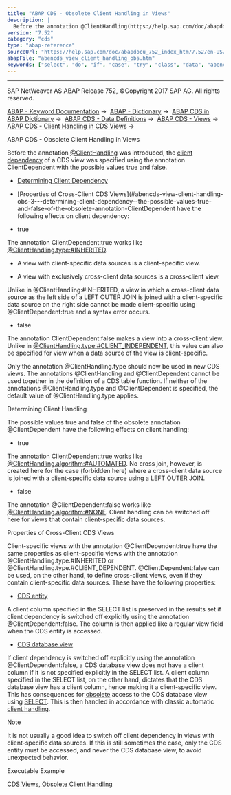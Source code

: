 ```yaml
---
title: "ABAP CDS - Obsolete Client Handling in Views"
description: |
  Before the annotation @ClientHandling(https://help.sap.com/doc/abapdocu_752_index_htm/7.52/en-US/abencds_f1_view_entity_annotations.htm) was introduced, the client dependency(https://help.sap.com/doc/abapdocu_752_index_htm/7.52/en-US/abencds_func_client_handling.htm) of a CDS view was specified
version: "7.52"
category: "cds"
type: "abap-reference"
sourceUrl: "https://help.sap.com/doc/abapdocu_752_index_htm/7.52/en-US/abencds_view_client_handling_obs.htm"
abapFile: "abencds_view_client_handling_obs.htm"
keywords: ["select", "do", "if", "case", "try", "class", "data", "abencds", "view", "client", "handling", "obs"]
---
```


* * *

SAP NetWeaver AS ABAP Release 752, ©Copyright 2017 SAP AG. All rights reserved.

[ABAP - Keyword Documentation](https://help.sap.com/doc/abapdocu_752_index_htm/7.52/en-US/abenabap.htm) →  [ABAP - Dictionary](https://help.sap.com/doc/abapdocu_752_index_htm/7.52/en-US/abenabap_dictionary.htm) →  [ABAP CDS in ABAP Dictionary](https://help.sap.com/doc/abapdocu_752_index_htm/7.52/en-US/abencds.htm) →  [ABAP CDS - Data Definitions](https://help.sap.com/doc/abapdocu_752_index_htm/7.52/en-US/abenddic_cds_entities.htm) →  [ABAP CDS - Views](https://help.sap.com/doc/abapdocu_752_index_htm/7.52/en-US/abenddic_cds_views.htm) →  [ABAP CDS - Client Handling in CDS Views](https://help.sap.com/doc/abapdocu_752_index_htm/7.52/en-US/abencds_client_handling.htm) → 

ABAP CDS - Obsolete Client Handling in Views

Before the annotation [@ClientHandling](https://help.sap.com/doc/abapdocu_752_index_htm/7.52/en-US/abencds_f1_view_entity_annotations.htm) was introduced, the [client dependency](https://help.sap.com/doc/abapdocu_752_index_htm/7.52/en-US/abencds_func_client_handling.htm) of a CDS view was specified using the annotation ClientDependent with the possible values true and false.

-   [Determining Client Dependency](#abencds-view-client-handling-obs-1--------determining-client-handling---@ITOC@@ABENCDS_VIEW_CLIENT_HANDLING_OBS_2)

-   [Properties of Cross-Client CDS Views](#abencds-view-client-handling-obs-3---determining-client-dependency--the-possible-values-true-and-false-of-the-obsolete-annotation-ClientDependent have the following effects on client dependency:

-   true

The annotation ClientDependent:true works like [@ClientHandling.type:#INHERITED](https://help.sap.com/doc/abapdocu_752_index_htm/7.52/en-US/abencds_client_handling.htm).

-   A view with client-specific data sources is a client-specific view.

-   A view with exclusively cross-client data sources is a cross-client view.

Unlike in @ClientHandling:#INHERITED, a view in which a cross-client data source as the left side of a LEFT OUTER JOIN is joined with a client-specific data source on the right side cannot be made client-specific using @ClientDependent:true and a syntax error occurs.

-   false

The annotation ClientDependent:false makes a view into a cross-client view. Unlike in [@ClientHandling.type:#CLIENT\_INDEPENDENT](https://help.sap.com/doc/abapdocu_752_index_htm/7.52/en-US/abencds_client_handling.htm), this value can also be specified for view when a data source of the view is client-specific.

Only the annotation @ClientHandling.type should now be used in new CDS views. The annotations @ClientHandling and @ClientDependent cannot be used together in the definition of a CDS table function. If neither of the annotations @ClientHandling.type and @ClientDependent is specified, the default value of @ClientHandling.type applies.

Determining Client Handling

The possible values true and false of the obsolete annotation @ClientDependent have the following effects on client handling:

-   true

The annotation ClientDependent:true works like [@ClientHandling.algorithm:#AUTOMATED](https://help.sap.com/doc/abapdocu_752_index_htm/7.52/en-US/abencds_client_handling.htm). No cross join, however, is created here for the case (forbidden here) where a cross-client data source is joined with a client-specific data source using a LEFT OUTER JOIN.

-   false

The annotation @ClientDependent:false works like [@ClientHandling.algorithm:#NONE](https://help.sap.com/doc/abapdocu_752_index_htm/7.52/en-US/abencds_client_handling.htm). Client handling can be switched off here for views that contain client-specific data sources.

Properties of Cross-Client CDS Views

Client-specific views with the annotation @ClientDependent:true have the same properties as client-specific views with the annotation @ClientHandling.type.#INHERITED or @ClientHandling.type.#CLIENT\_DEPENDENT. @ClientDependent:false can be used, on the other hand, to define cross-client views, even if they contain client-specific data sources. These have the following properties:

-   [CDS entity](https://help.sap.com/doc/abapdocu_752_index_htm/7.52/en-US/abencds_entity_glosry.htm "Glossary Entry")

A client column specified in the SELECT list is preserved in the results set if client dependency is switched off explicitly using the annotation @ClientDependent:false. The column is then applied like a regular view field when the CDS entity is accessed.

-   [CDS database view](https://help.sap.com/doc/abapdocu_752_index_htm/7.52/en-US/abencds_database_view_glosry.htm "Glossary Entry")

If client dependency is switched off explicitly using the annotation @ClientDependent:false, a CDS database view does not have a client column if it is not specified explicitly in the SELECT list. A client column specified in the SELECT list, on the other hand, dictates that the CDS database view has a client column, hence making it a client-specific view. This has consequences for [obsolete](https://help.sap.com/doc/abapdocu_752_index_htm/7.52/en-US/abenopen_sql_cds_obsolete.htm) access to the CDS database view using [SELECT](https://help.sap.com/doc/abapdocu_752_index_htm/7.52/en-US/abapselect.htm). This is then handled in accordance with classic automatic [client handling](https://help.sap.com/doc/abapdocu_752_index_htm/7.52/en-US/abenclient_handling_glosry.htm "Glossary Entry").

Note

It is not usually a good idea to switch off client dependency in views with client-specific data sources. If this is still sometimes the case, only the CDS entity must be accessed, and never the CDS database view, to avoid unexpected behavior.

Executable Example

[CDS Views, Obsolete Client Handling](https://help.sap.com/doc/abapdocu_752_index_htm/7.52/en-US/abencds_client_handling_obs_abexa.htm)